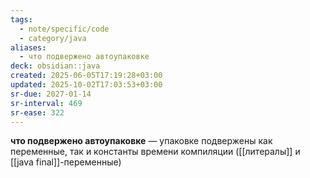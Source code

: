 ```yaml
---
tags:
  - note/specific/code
  - category/java
aliases:
  - что подвержено автоупаковке
deck: obsidian::java
created: 2025-06-05T17:19:28+03:00
updated: 2025-10-02T17:03:53+03:00
sr-due: 2027-01-14
sr-interval: 469
sr-ease: 322
---
```


**что подвержено автоупаковке**
—
упаковке подвержены как переменные, так и константы времени компиляции ([[литералы]] и [[java final]]-переменные)
